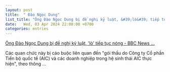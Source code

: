 ```yaml
---
layout: post
title:  " Đào Ngọc Dung"
list_title: "Ông Đào Ngọc Dung bị đề nghị kỷ luật, &#39;lò&#39; tiếp tục nóng - BBC News ..."
date:   Wed, 03 Apr 2024 22:00:00 +0700
categories: entries
---
```

[Ông Đào Ngọc Dung bị đề nghị kỷ luật, &#39;lò&#39; tiếp tục nóng - BBC News ...](https://www.bbc.com/vietnamese/articles/c06ll25mdkro)

Các quan chức này bị cáo buộc liên quan đến &quot;gói thầu do Công ty Cổ phần Tiến bộ quốc tế (AIC) và các doanh nghiệp trong hệ sinh thái AIC thực hiện&quot;, theo thông&nbsp;...

